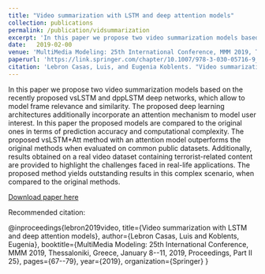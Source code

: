```yaml
---
title: "Video summarization with LSTM and deep attention models"
collection: publications
permalink: /publication/vidsummarization
excerpt: 'In this paper we propose two video summarization models based on the recently proposed vsLSTM and dppLSTM deep networks, which allow to model frame relevance and similarity. The proposed deep learning architectures additionally incorporate an attention mechanism to model user interest. In this paper the proposed models are compared to the original ones in terms of prediction accuracy and computational complexity. The proposed vsLSTM+Att method with an attention model outperforms the original methods when evaluated on common public datasets. Additionally, results obtained on a real video dataset containing terrorist-related content are provided to highlight the challenges faced in real-life applications. The proposed method yields outstanding results in this complex scenario, when compared to the original methods.'
date: 	2019-02-00
venue: 'MultiMedia Modeling: 25th International Conference, MMM 2019, Thessaloniki, Greece, January 8–11, 2019, Proceedings, Part II 25'
paperurl: 'https://link.springer.com/chapter/10.1007/978-3-030-05716-9_6'
citation: 'Lebron Casas, Luis, and Eugenia Koblents. "Video summarization with LSTM and deep attention models." MultiMedia Modeling: 25th International Conference, MMM 2019, Thessaloniki, Greece, January 8–11, 2019, Proceedings, Part II 25. Springer International Publishing, 2019.'
---
```

In this paper we propose two video summarization models based on the recently proposed vsLSTM and dppLSTM deep networks, which allow to model frame relevance and similarity. The proposed deep learning architectures additionally incorporate an attention mechanism to model user interest. In this paper the proposed models are compared to the original ones in terms of prediction accuracy and computational complexity. The proposed vsLSTM+Att method with an attention model outperforms the original methods when evaluated on common public datasets. Additionally, results obtained on a real video dataset containing terrorist-related content are provided to highlight the challenges faced in real-life applications. The proposed method yields outstanding results in this complex scenario, when compared to the original methods.

[Download paper here](https://link.springer.com/chapter/10.1007/978-3-030-05716-9_6)

Recommended citation: 

@inproceedings{lebron2019video,
  title={Video summarization with LSTM and deep attention models},
  author={Lebron Casas, Luis and Koblents, Eugenia},
  booktitle={MultiMedia Modeling: 25th International Conference, MMM 2019, Thessaloniki, Greece, January 8--11, 2019, Proceedings, Part II 25},
  pages={67--79},
  year={2019},
  organization={Springer}
}

